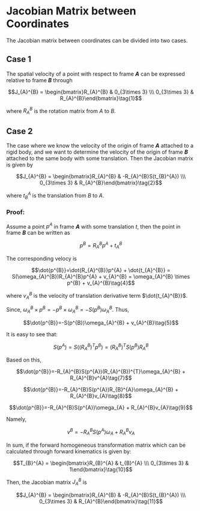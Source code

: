 # Jacobian Matrix between Coordinates

The Jacobian matrix between coordinates can be divided into two cases.

## Case 1

The spatial velocity of a point with respect to frame **$A$** can be expressed relative to frame **$B$** through

$$J_{A}^{B} = \begin{bmatrix}R_{A}^{B} & 0_{3\times 3} \\\ 0_{3\times 3} & R_{A}^{B}\end{bmatrix}\tag{1}$$

where $R_{A}^{B}$ is the rotation matrix from $A$ to $B$.

## Case 2

The case where we know the velocity of the origin of frame **$A$** attached to a rigid body, and we want to determine the velocity of the origin of frame **$B$** attached to the same body with some translation. Then the Jacobian matrix is given by

$$J_{A}^{B} = \begin{bmatrix}R_{A}^{B} & -R_{A}^{B}S(t_{B}^{A}) \\\ 0_{3\times 3} & R_{A}^{B}\end{bmatrix}\tag{2}$$

where $t_{B}^{A}$ is the translation from $B$ to $A$.

### Proof:

Assume a point $p^{A}$ in frame **$A$** with some translation $t$, then the point in frame **$B$** can be written as

$$p^{B}=R_{A}^{B}p^{A} + t_{A}^{B}\tag{3}$$

The corresponding velocy is

$$\dot{p^{B}}=\dot{R_{A}^{B}}p^{A} + \dot{t_{A}^{B}} = S(\omega_{A}^{B})R_{A}^{B}p^{A} + v_{A}^{B} = \omega_{A}^{B} \times p^{B} + v_{A}^{B}\tag{4}$$

where $v_{A}^{B}$ is the velocity of translation derivative term $\dot{t_{A}^{B}}$.

Since, $\omega_{A}^{B} \times p^{B} = - p^{B} \times \omega_{A}^{B} = -S(p^{B})\omega_{A}^{B}$. Thus,

$$\dot{p^{B}}=-S(p^{B})\omega_{A}^{B} + v_{A}^{B}\tag{5}$$

It is easy to see that:

$$S(p^{A}) = S((R_{A}^{B})^{T}p^{B}) = (R_{A}^{B})^{T}S(p^{B})R_{A}^{B}\tag{6}$$

Based on this,

$$\dot{p^{B}}=-R_{A}^{B}S(p^{A})(R_{A}^{B})^{T}\omega_{A}^{B} + R_{A}^{B}v^{A}\tag{7}$$

$$\dot{p^{B}}=-R_{A}^{B}S(p^{A})R_{B}^{A}\omega_{A}^{B} + R_{A}^{B}v_{A}\tag{8}$$

$$\dot{p^{B}}=-R_{A}^{B}S(p^{A})\omega_{A} + R_{A}^{B}v_{A}\tag{9}$$

Namely,

$$v^{B}=-R_{A}^{B}S(p^{A})\omega_{A} + R_{A}^{B}v_{A}\tag{9}$$

In sum, if the forward homogeneous transformation matrix which can be calculated through forward kinematics is given by:

$$T_{B}^{A} = \begin{bmatrix}R_{B}^{A} & t_{B}^{A} \\\ 0_{3\times 3} & 1\end{bmatrix}\tag{10}$$

Then, the Jacobian matrix $J_{A}^{B}$ is

$$J_{A}^{B} = \begin{bmatrix}R_{A}^{B} & -R_{A}^{B}S(t_{B}^{A}) \\\ 0_{3\times 3} & R_{A}^{B}\end{bmatrix}\tag{11}$$
